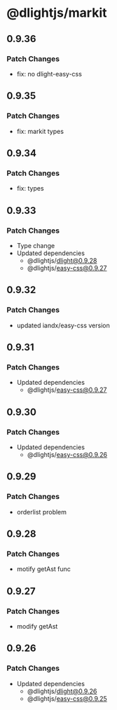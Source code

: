 # @dlightjs/markit

## 0.9.36

### Patch Changes

- fix: no dlight-easy-css

## 0.9.35

### Patch Changes

- fix: markit types

## 0.9.34

### Patch Changes

- fix: types

## 0.9.33

### Patch Changes

- Type change
- Updated dependencies
  - @dlightjs/dlight@0.9.28
  - @dlightjs/easy-css@0.9.27

## 0.9.32

### Patch Changes

- updated iandx/easy-css version

## 0.9.31

### Patch Changes

- Updated dependencies
  - @dlightjs/easy-css@0.9.27

## 0.9.30

### Patch Changes

- Updated dependencies
  - @dlightjs/easy-css@0.9.26

## 0.9.29

### Patch Changes

- orderlist problem

## 0.9.28

### Patch Changes

- motify getAst func

## 0.9.27

### Patch Changes

- modify getAst

## 0.9.26

### Patch Changes

- Updated dependencies
  - @dlightjs/dlight@0.9.26
  - @dlightjs/easy-css@0.9.25

